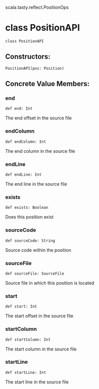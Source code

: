 scala.tasty.reflect.PositionOps
# class PositionAPI

<pre><code class="language-scala" >class PositionAPI</pre></code>
## Constructors:
<pre><code class="language-scala" >PositionAPI(pos: Position)</pre></code>

## Concrete Value Members:
### end
<pre><code class="language-scala" >def end: Int</pre></code>
The end offset in the source file

### endColumn
<pre><code class="language-scala" >def endColumn: Int</pre></code>
The end column in the source file

### endLine
<pre><code class="language-scala" >def endLine: Int</pre></code>
The end line in the source file

### exists
<pre><code class="language-scala" >def exists: Boolean</pre></code>
Does this position exist

### sourceCode
<pre><code class="language-scala" >def sourceCode: String</pre></code>
Source code within the position

### sourceFile
<pre><code class="language-scala" >def sourceFile: SourceFile</pre></code>
Source file in which this position is located

### start
<pre><code class="language-scala" >def start: Int</pre></code>
The start offset in the source file

### startColumn
<pre><code class="language-scala" >def startColumn: Int</pre></code>
The start column in the source file

### startLine
<pre><code class="language-scala" >def startLine: Int</pre></code>
The start line in the source file

